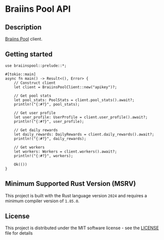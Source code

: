 # Braiins Pool API

## Description

[Braiins Pool](https://braiins.com) client.

## Getting started

```rust,no_run
use braiinspool::prelude::*;

#[tokio::main]
async fn main() -> Result<(), Error> {
    // Construct client
    let client = BraiinsPoolClient::new("apikey")?;

    // Get pool stats
    let pool_stats: PoolStats = client.pool_stats().await?;
    println!("{:#?}", pool_stats);

    // Get user profile
    let user_profile: UserProfile = client.user_profile().await?;
    println!("{:#?}", user_profile);

    // Get daily rewards
    let daily_rewards: DailyRewards = client.daily_rewards().await?;
    println!("{:#?}", daily_rewards);

    // Get workers
    let workers: Workers = client.workers().await?;
    println!("{:#?}", workers);

    Ok(())
}
```

## Minimum Supported Rust Version (MSRV)

This project is built with the Rust language version `2024` and requires a minimum compiler version of `1.85.0`.

## License

This project is distributed under the MIT software license - see the [LICENSE](./LICENSE) file for details
